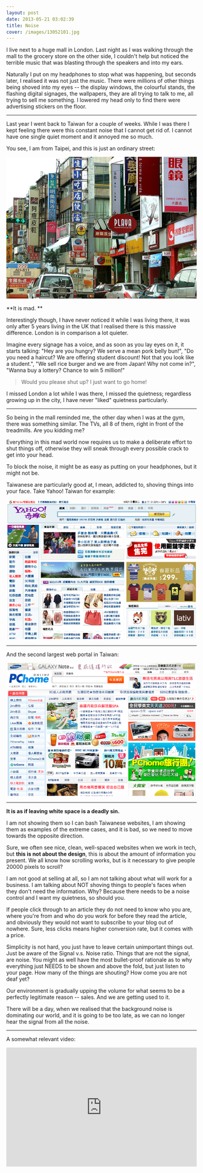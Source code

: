 ```yaml
---
layout: post
date: 2013-05-21 03:02:39
title: Noise
cover: /images/13052101.jpg
---
```


I live next to a huge mall in London. Last night as I was walking through the mall to the grocery store on the other side, I couldn't help but noticed the terrible music that was blasting through the speakers and into my ears. 

Naturally I put on my headphones to stop what was happening, but seconds later, I realised it was not just the music. There were millions of other things being shoved into my eyes -- the display windows, the colourful stands, the flashing digital signages, the wallpapers, they are all trying to talk to me, all trying to sell me something. I lowered my head only to find there were advertising stickers on the floor.

---

Last year I went back to Taiwan for a couple of weeks. While I was there I kept feeling there were this constant noise that I cannot get rid of. I cannot have one single quiet moment and it annoyed me so much.

You see, I am from Taipei, and this is just an ordinary street:

![Taipei](/images/13052101.jpg)

**It is mad. **

Interestingly though, I have never noticed it while I was living there, it was only after 5 years living in the UK that I realised there is this massive difference. London is in comparison a lot quieter. 

Imagine every signage has a voice, and as soon as you lay eyes on it, it starts talking: "Hey are you hungry? We serve a mean pork belly bun!", "Do you need a haircut? We are offering student discount! Not that you look like a student.", "We sell rice burger and we are from Japan! Why not come in?", "Wanna buy a lottery? Chance to win 5 million!" 

> Would you please shut up? I just want to go home!

I missed London a lot while I was there, I missed the quietness; regardless growing up in the city, I have never "liked" quietness  particularly.

---

So being in the mall reminded me, the other day when I was at the gym, there was something similar. The TVs, all 8 of them, right in front of the treadmills. Are you kidding me?

Everything in this mad world now requires us to make a deliberate effort to shut things off, otherwise they will sneak through every possible crack to get into your head. 

To block the noise, it might be as easy as putting on your headphones, but it might not be.

Taiwanese are particularly good at, I mean, addicted to, shoving things into your face. Take Yahoo! Taiwan for example: 

![Yahoo Taiwan](/images/13052102.png)

---

And the second largest web portal in Taiwan:

![PCHome](/images/13052104.png)

---

**It is as if leaving white space is a deadly sin.**

I am not showing them so I can bash Taiwanese websites, I am showing them as examples of the extreme cases, and it is bad, so we need to move towards the opposite direction.

Sure, we often see nice, clean, well-spaced websites when we work in tech, but **this is not about the design**, this is about the amount of information you present. We all know how scrolling works, but is it necessary to give people 20000 pixels to scroll?

I am not good at selling at all, so I am not talking about what will work for a business. I am talking about NOT shoving things to people's faces when they don't need the information. Why? Because there needs to be a noise control and I want my quietness, so should you.

If people click through to an article they do not need to know who you are, where you're from and who do you work for before they read the article, and obviously they would not want to subscribe to your blog out of nowhere. Sure, less clicks means higher conversion rate, but it comes with a price.

Simplicity is not hard, you just have to leave certain unimportant things out. Just be aware of the Signal v.s. Noise ratio. Things that are not the signal, are noise. You might as well have the most bullet-proof rationale as to why everything just NEEDS to be shown and above the fold, but just listen to your page. How many of the things are shouting? How come you are not deaf yet?

Our environment is gradually upping the volume for what seems to be a perfectly legitimate reason -- sales. And we are getting used to it.

There will be a day, when we realised that the background noise is dominating our world, and it is going to be too late, as we can no longer hear the signal from all the noise.

---

A somewhat relevant video:

<iframe width="100%" height="315" src="http://www.youtube.com/embed/N5WurXNec7E" frameborder="0" allowfullscreen></iframe>

<br />
